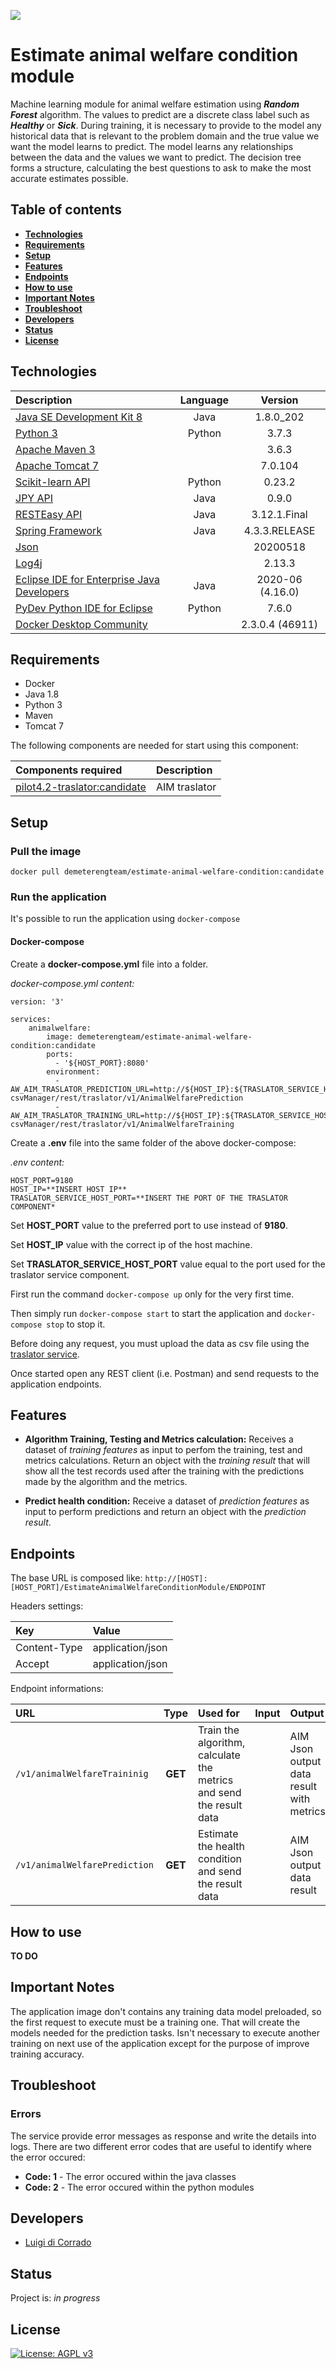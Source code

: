 ![](https://portal.ogc.org/files/?artifact_id=92076)
# Estimate animal welfare condition module

Machine learning module for animal welfare estimation using _**Random Forest**_ algorithm.
The values to predict are a discrete class label such as _**Healthy**_ or _**Sick**_.
During training, it is necessary to provide to the model any historical data that is relevant 
to the problem domain and the true value we want the model learns to predict. 
The model learns any relationships between the data and the values we want to predict. 
The decision tree forms a structure, calculating the best questions to ask to make the most accurate estimates possible.

## Table of contents
* [**Technologies**](#technologies)
* [**Requirements**](#requirements)
* [**Setup**](#setup)
* [**Features**](#features)
* [**Endpoints**](#endpoints)
* [**How to use**](#how-to-use)
* [**Important Notes**](#important-notes)
* [**Troubleshoot**](#troubleshoot)
* [**Developers**](#developers)
* [**Status**](#status)
* [**License**](#license)

## Technologies

| Description                                      | Language | Version          |
| :----------------------------------------------  | :------: | :--------------: |
| [Java SE Development Kit 8][1]                   | Java     | 1.8.0_202        |
| [Python 3][2]                                    | Python   | 3.7.3            |
| [Apache Maven 3][3]                              |          | 3.6.3            |
| [Apache Tomcat 7][4]                             |          | 7.0.104          |
| [Scikit-learn API][5]                            | Python   | 0.23.2           |
| [JPY API][6]                                     | Java     | 0.9.0            |
| [RESTEasy API][7]                                | Java     | 3.12.1.Final     |
| [Spring Framework][8]                            | Java     | 4.3.3.RELEASE    |
| [Json][9]                                        |          | 20200518         |
| [Log4j][10]                                      |          | 2.13.3           |
| [Eclipse IDE for Enterprise Java Developers][11] | Java     | 2020-06 (4.16.0) |
| [PyDev Python IDE for Eclipse][12]               | Python   | 7.6.0            |
| [Docker Desktop Community][13]                   |          | 2.3.0.4 (46911)  |

[1]: https://www.oracle.com/it/java/technologies/javase/javase-jdk8-downloads.html
[2]: https://www.python.org/downloads/release/python-383/
[3]: http://maven.apache.org/ 
[4]: https://tomcat.apache.org/download-70.cgi#7.0.104 
[5]: https://scikit-learn.org/stable/index.html 
[6]: https://jpy.readthedocs.io/en/latest/intro.html 
[7]: https://resteasy.github.io/ 
[8]: https://spring.io/projects/spring-framework
[9]: http://www.JSON.org/
[10]: https://logging.apache.org/log4j/2.x/
[11]: https://www.eclipse.org/downloads/ 
[12]: http://www.pydev.org/
[13]: https://www.docker.com/products/docker-desktop

## Requirements

* Docker
* Java 1.8
* Python 3
* Maven
* Tomcat 7

The following components are needed for start using this component:

| Components required                | Description   |
| :--------------------------------  | :------------ |
| [pilot4.2-traslator:candidate][14]  | AIM traslator |

[14]: https://hub.docker.com/r/demeterengteam/pilot4.2-traslator

## Setup

### Pull the image
	
`docker pull demeterengteam/estimate-animal-welfare-condition:candidate`

### Run the application

It's possible to run the application using <!--`docker run` or --> `docker-compose`

<!--
#### Docker run

`docker run -p 9180:8080 demeterengteam/estimate-animal-welfare-condition:candidate`

Set the preferred port to use instead of 9180.
-->

#### Docker-compose

Create a **docker-compose.yml** file into a folder.

*docker-compose.yml content:*

```
version: '3'

services:
    animalwelfare:
        image: demeterengteam/estimate-animal-welfare-condition:candidate
        ports:
          - '${HOST_PORT}:8080'
		environment: 
          - AW_AIM_TRASLATOR_PREDICTION_URL=http://${HOST_IP}:${TRASLATOR_SERVICE_HOST_PORT}/demeter-csvManager/rest/traslator/v1/AnimalWelfarePrediction
          - AW_AIM_TRASLATOR_TRAINING_URL=http://${HOST_IP}:${TRASLATOR_SERVICE_HOST_PORT}/demeter-csvManager/rest/traslator/v1/AnimalWelfareTraining
```

Create a **.env** file into the same folder of the above docker-compose:

*.env content:*
```
HOST_PORT=9180
HOST_IP=**INSERT HOST IP**
TRASLATOR_SERVICE_HOST_PORT=**INSERT THE PORT OF THE TRASLATOR COMPONENT*
```

Set **HOST_PORT** value to the preferred port to use instead of **9180**.

Set **HOST_IP** value with the correct ip of the host machine.

Set **TRASLATOR_SERVICE_HOST_PORT** value equal to the port used for the traslator service component.

First run the command `docker-compose up` only for the very first time.

Then simply run `docker-compose start` to start the application and `docker-compose stop` to stop it.

Before doing any request, you must upload the data as csv file using the [traslator service][14].

Once started open any REST client (i.e. Postman) and send requests to the application endpoints.

## Features

* **Algorithm Training, Testing and Metrics calculation:** 
Receives a dataset of _training features_ as input to perfom the training, test and metrics calculations. 
Return an object with the _training result_ that will show all the test records used after the training with the predictions made by the algorithm and the metrics.

* **Predict health condition:** 
Receive a dataset of _prediction features_ as input to perform predictions and return an object with the _prediction result_. 

## Endpoints

The base URL is composed like:
`http://[HOST]:[HOST_PORT]/EstimateAnimalWelfareConditionModule/ENDPOINT`

Headers settings:

| Key          | Value            |
| :----------- | :--------------- |
| Content-Type | application/json |
| Accept       | application/json |

Endpoint informations:

| URL                           | Type    | Used for                                                            | Input | Output                                   |
| :---------------------------- | :-----: | :------------------------------------------------------------------ | :---- | :--------------------------------------- |
| `/v1/animalWelfareTraininig`  | **GET** | Train the algorithm, calculate the metrics and send the result data |       | AIM Json output data result with metrics |
| `/v1/animalWelfarePrediction` | **GET** | Estimate the health condition and send the result data              |       | AIM Json output data result              |
<!--
The `/v1/animalWelfareTraininig` endpoint can be used also to change the **random state** and **estimators** parameters of the algorithm.
To accomplish that, just add the following path parameters to the URL:

* `/randomstate/value`

* `/estimators/value`	

Both values must be **integers** numbers.

For instance: 
**http://localhost:9180/EstimateAnimalWelfareConditionModule/v1/animalWelfareTraining/randomstate/42/estimators/100**
This endpoint will first change the values of random state and estimators parameters and then execute the training.
-->
## How to use
**TO DO**

## Important Notes

The application image don't contains any training data model preloaded, so the first request to execute
must be a training one. That will create the models needed for the prediction tasks.
Isn't necessary to execute another training on next use of the application except for the purpose of improve training accuracy.

## Troubleshoot

### Errors
The service provide error messages as response and write the details into logs.
There are two different error codes that are useful to identify where the error occured:

* **Code: 1**   - The error occured within the java classes
* **Code: 2**   - The error occured within the python modules

## Developers

* [Luigi di Corrado](https://github.com/luidicorra) 

## Status
Project is: _in progress_

## License
<!--- If you're not sure which open license to use see https://choosealicense.com/--->
[![License: AGPL v3](https://img.shields.io/badge/License-AGPL%20v3-blue.svg)](https://www.gnu.org/licenses/agpl-3.0)
